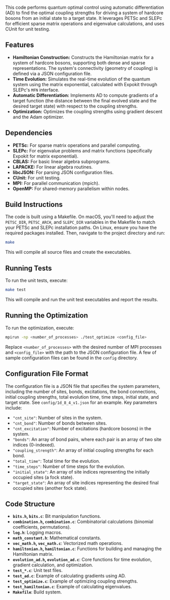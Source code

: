 This code performs quantum optimal control using automatic differentiation (AD) to find the optimal coupling strengths for driving a system of hardcore bosons from an initial state to a target state. It leverages PETSc and SLEPc for efficient sparse matrix operations and eigenvalue calculations, and uses CUnit for unit testing.

## Features

* **Hamiltonian Construction:** Constructs the Hamiltonian matrix for a system of hardcore bosons, supporting both dense and sparse representations. The system's connectivity (geometry of coupling) is defined via a JSON configuration file.
* **Time Evolution:** Simulates the real-time evolution of the quantum system using the matrix exponential, calculated with Expokit through SLEPc's `MFN` interface.
* **Automatic Differentiation:** Implements AD to compute gradients of a target function (the distance between the final evolved state and the desired target state) with respect to the coupling strengths.
* **Optimization:** Optimizes the coupling strengths using gradient descent and the Adam optimizer.

## Dependencies

* **PETSc:** For sparse matrix operations and parallel computing.
* **SLEPc:** For eigenvalue problems and matrix functions (specifically Expokit for matrix exponential).
* **CBLAS:** For basic linear algebra subprograms.
* **LAPACKE:** For linear algebra routines.
* **libcJSON:** For parsing JSON configuration files.
* **CUnit:** For unit testing.
* **MPI:** For parallel communication (mpich).
* **OpenMP:** For shared-memory parallelism within nodes.

## Build Instructions

The code is built using a Makefile. On macOS, you'll need to adjust the `PETSC_DIR`, `PETSC_ARCH`, and `SLEPC_DIR` variables in the Makefile to match your PETSc and SLEPc installation paths.  On Linux, ensure you have the required packages installed.  Then, navigate to the project directory and run:

```bash
make
```

This will compile all source files and create the executables.

## Running Tests

To run the unit tests, execute:

```bash
make test
```

This will compile and run the unit test executables and report the results.

## Running the Optimization

To run the optimization, execute:

```bash
mpirun -np <number_of_processes> ./test_optimize <config_file>
```

Replace `<number_of_processes>` with the desired number of MPI processes and `<config_file>` with the path to the JSON configuration file.  A few of sample configuration files can be found in the `config` directory.

## Configuration File Format

The configuration file is a JSON file that specifies the system parameters, including the number of sites, bonds, excitations, the bond connections, initial coupling strengths, total evolution time, time steps, initial state, and target state.  See `config/1d_8_4_v1.json` for an example.  Key parameters include:

* `"cnt_site"`: Number of sites in the system.
* `"cnt_bond"`: Number of bonds between sites.
* `"cnt_excitation"`: Number of excitations (hardcore bosons) in the system.
* `"bonds"`: An array of bond pairs, where each pair is an array of two site indices (0-indexed).
* `"coupling_strength"`: An array of initial coupling strengths for each bond.
* `"total_time"`: Total time for the evolution.
* `"time_steps"`: Number of time steps for the evolution.
* `"initial_state"`: An array of site indices representing the initially occupied sites (a fock state).
* `"target_state"`: An array of site indices representing the desired final occupied sites (another fock state).


## Code Structure

* **`bits.h`, `bits.c`**: Bit manipulation functions.
* **`combination.h`, `combination.c`**: Combinatorial calculations (binomial coefficients, permutations).
* **`log.h`**: Logging macros.
* **`math_constant.h`**: Mathematical constants.
* **`vec_math.h`, `vec_math.c`**: Vectorized math operations.
* **`hamiltonian.h`, `hamiltonian.c`**: Functions for building and managing the Hamiltonian matrix.
* **`evolution_ad.h`, `evolution_ad.c`**: Core functions for time evolution, gradient calculation, and optimization.
* **`test_*.c`**: Unit test files.
* **`test_ad.c`**: Example of calculating gradients using AD.
* **`test_optimize.c`**: Example of optimizing coupling strengths.
* **`test_hamiltonian.c`**: Example of calculating eigenvalues.
* **`Makefile`**: Build system.

